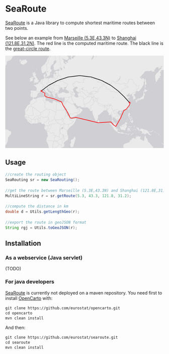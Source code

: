 # SeaRoute

[SeaRoute](https://github.com/eurostat/searoute) is a Java library to compute shortest maritime routes between two points.

See below an example from [Marseille (5.3E,43.3N)](https://www.openstreetmap.org/#map=10/43.3/5.3) to [Shanghai (121.8E,31.2N)](https://www.openstreetmap.org/#map=10/31.2/121.8). The red line is the computed maritime route. The black line is the [great-circle route](https://en.wikipedia.org/wiki/Great-circle_distance).

![From Marseille to Shangai](doc/img/mars_shan.png)

## Usage

```java
//create the routing object
SeaRouting sr = new SeaRouting();

//get the route between Marseille (5.3E,43.3N) and Shanghai (121.8E,31.2N)
MultiLineString r = sr.getRoute(5.3, 43.3, 121.8, 31.2);

//compute the distance in km
double d = Utils.getLengthGeo(r);

//export the route in geoJSON format
String rgj = Utils.toGeoJSON(r);
``` 
## Installation

### As a webservice (Java servlet)

(TODO)

### For java developers

[SeaRoute](https://github.com/eurostat/searoute) is currently not deployed on a maven repository. You need first to install [OpenCarto](https://github.com/jgaffuri/OpenCarto) with:

```
git clone https://github.com/eurostat/opencarto.git
cd opencarto
mvn clean install
```

And then:

```
git clone https://github.com/eurostat/searoute.git
cd searoute
mvn clean install
```

